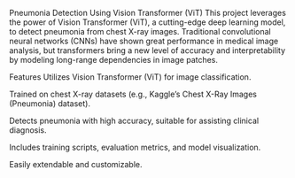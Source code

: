 Pneumonia Detection Using Vision Transformer (ViT)
This project leverages the power of Vision Transformer (ViT), a cutting-edge deep learning model, to detect pneumonia from chest X-ray images. Traditional convolutional neural networks (CNNs) have shown great performance in medical image analysis, but transformers bring a new level of accuracy and interpretability by modeling long-range dependencies in image patches.

 Features
Utilizes Vision Transformer (ViT) for image classification.

Trained on chest X-ray datasets (e.g., Kaggle’s Chest X-Ray Images (Pneumonia) dataset).

Detects pneumonia with high accuracy, suitable for assisting clinical diagnosis.

Includes training scripts, evaluation metrics, and model visualization.

Easily extendable and customizable.
